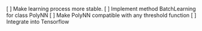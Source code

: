 [ ] Make learning process more stable.
[ ] Implement method BatchLearning for class PolyNN
[ ] Make PolyNN compatible with any threshold function
[ ] Integrate into Tensorflow